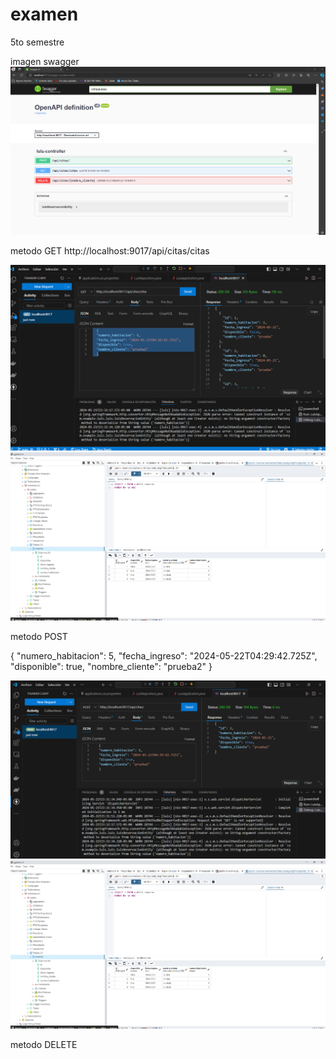 # examen
5to semestre

imagen swagger 
![alt text](image.png)

metodo GET
http://localhost:9017/api/citas/citas

![alt text](image-2.png)
![alt text](image-3.png)

metodo POST

  {
  "numero_habitacion": 5,
  "fecha_ingreso": "2024-05-22T04:29:42.725Z",
  "disponible": true,
  "nombre_cliente": "prueba2"
  }

![alt text](image-1.png)
![alt text](image-4.png)

metodo DELETE
